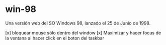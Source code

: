 # win-98
Una versión web del SO Windows 98, lanzado el 25 de Junio de 1998.

[x] bloquear mouse sólo dentro del window
[x] Maximizar y hacer focus de la ventana al hacer click en el boton del taskbar
